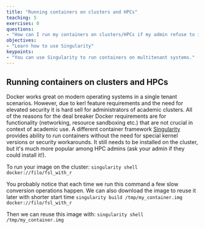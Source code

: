 ```yaml
---
title: "Running containers on clusters and HPCs"
teaching: 5
exercises: 0
questions:
- "How can I run my containers on clusters/HPCs if my admin refuse to install Docker?"
objectives:
- "Learn how to use Singularity"
keypoints:
- "You can use Singularity to run containers on multitenant systems."
---
```


## Running containers on clusters and HPCs

Docker works great on modern operating systems in a single tenant scenarios. However, due to kerl feature requirements and the need for elevated security
it is hard sell for administrators of academic clusters. All of the reasons for the deal breaker Docker requirements are for functionality (networking, resource sandboxing etc.)
that are not crucial in context of academic use. A different container framework [Singularity](http://singularity.lbl.gov/) provides ability to run containers without
the need for special kernel versions or security workarounds. It still needs to be installed on the cluster, but it's much more popular among HPC admins
(ask your admin if they could install it!).

To run your image on the cluster:
`singularity shell docker://filo/fsl_with_r`

You probably notice that each time we run this command a few slow conversion operations happen.
We can also download the image to reuse it later with shorter start time
`singularity build /tmp/my_container.img docker://filo/fsl_with_r`

Then we can reuse this image with:
`singularity shell /tmp/my_container.img`
